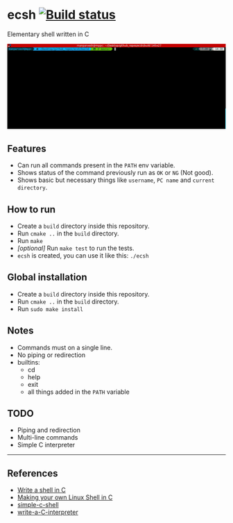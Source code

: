 # ecsh [![Build status](https://travis-ci.com/manparvesh/ecsh.svg?token=PLTqe9xbTbHzLpzsUbc5&branch=master)](https://travis-ci.com/manparvesh/ecsh)

Elementary shell written in C

![Demo](https://raw.githubusercontent.com/manparvesh/ecsh/master/screencasts/demo1.gif)

## Features

- Can run all commands present in the `PATH` env variable.
- Shows status of the command previously run as `OK` or `NG` (Not good).
- Shows basic but necessary things like `username`, `PC name` and `current directory`.

## How to run

- Create a `build` directory inside this repository.
- Run `cmake ..` in the `build` directory.
- Run `make`
- *[optional]* Run `make test` to run the tests.
- `ecsh` is created, you can use it like this: `./ecsh`

## Global installation

- Create a `build` directory inside this repository.
- Run `cmake ..` in the `build` directory.
- Run `sudo make install`

## Notes

- Commands must on a single line.
- No piping or redirection
- builtins:
  - cd
  - help
  - exit
  - all things added in the `PATH` variable

## TODO

- Piping and redirection
- Multi-line commands
- Simple C interpreter

---

## References

- [Write a shell in C](https://brennan.io/2015/01/16/write-a-shell-in-c/)
- [Making your own Linux Shell in C](https://www.geeksforgeeks.org/making-linux-shell-c/)
- [simple-c-shell](https://github.com/jmreyes/simple-c-shell)
- [write-a-C-interpreter](https://github.com/lotabout/write-a-C-interpreter)
